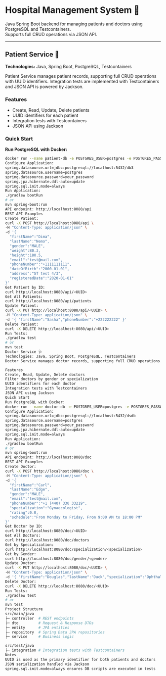 # Hospital Management System 🏥
Java Spring Boot backend for managing patients and doctors using PostgreSQL and Testcontainers.  
Supports full CRUD operations via JSON API.

---

## Patient Service 🏥
**Technologies:** Java, Spring Boot, PostgreSQL, Testcontainers  

Patient Service manages patient records, supporting full CRUD operations with UUID identifiers. Integration tests are implemented with Testcontainers and JSON API is powered by Jackson.

### Features
- Create, Read, Update, Delete patients
- UUID identifiers for each patient
- Integration tests with Testcontainers
- JSON API using Jackson

### Quick Start
**Run PostgreSQL with Docker:**
```bash
docker run --name patient-db -e POSTGRES_USER=postgres -e POSTGRES_PASSWORD=your_password -e POSTGRES_DB=db3 -p 5432:5432 -d postgres:12
Configure Application:
spring.datasource.url=jdbc:postgresql://localhost:5432/db3
spring.datasource.username=postgres
spring.datasource.password=your_password
spring.jpa.hibernate.ddl-auto=update
spring.sql.init.mode=always
Run Application:
./gradlew bootRun
# or
mvn spring-boot:run
API endpoint: http://localhost:8080/api
REST API Examples
Create Patient:
curl -X POST http://localhost:8080/api \
-H "Content-Type: application/json" \
-d '{
  "firstName":"Dima",
  "lastName":"Nemo",
  "gender":"MALE",
  "weight":80.3,
  "height":180.5,
  "email":"test@mail.com",
  "phoneNumber":"+1111111111",
  "dateOfBirth":"2000-01-01",
  "address":"ST test 4/3",
  "registeredDate":"2020-01-01"
}'
Get Patient by ID:
curl http://localhost:8080/api/<UUID>
Get All Patients:
curl http://localhost:8080/api/patients
Update Patient:
curl -X PUT http://localhost:8080/api/<UUID> \
-H "Content-Type: application/json" \
-d '{ "firstName":"Sasha","phoneNumber":"+222222222" }'
Delete Patient:
curl -X DELETE http://localhost:8080/api/<UUID>
Run Tests:
./gradlew test
# or
mvn test
Doctor Service 🩺
Technologies: Java, Spring Boot, PostgreSQL, Testcontainers
Doctor Service manages doctor records, supporting full CRUD operations with filtering by gender or specialization.

Features
Create, Read, Update, Delete doctors
Filter doctors by gender or specialization
UUID identifiers for each doctor
Integration tests with Testcontainers
JSON API using Jackson
Quick Start
Run PostgreSQL with Docker:
docker run --name doctor-db -e POSTGRES_USER=postgres -e POSTGRES_PASSWORD=your_password -e POSTGRES_DB=dsdb -p 5432:5432 -d postgres:12
Configure Application:
spring.datasource.url=jdbc:postgresql://localhost:5432/dsdb
spring.datasource.username=postgres
spring.datasource.password=your_password
spring.jpa.hibernate.ddl-auto=update
spring.sql.init.mode=always
Run Application:
./gradlew bootRun
# or
mvn spring-boot:run
API endpoint: http://localhost:8080/doc
REST API Examples
Create Doctor:
curl -X POST http://localhost:8080/doc \
-H "Content-Type: application/json" \
-d '{
  "firstName":"Carl",
  "lastName":"Edge",
  "gender":"MALE",
  "email":"test@mail.com",
  "phoneNumber":"+1 (440) 330 33219",
  "specialization":"Gynaecologist",
  "rating":0.0,
  "schedule":"From Monday to Friday, From 9:00 AM to 18:00 PM"
}'
Get Doctor by ID:
curl http://localhost:8080/doc/<UUID>
Get All Doctors:
curl http://localhost:8080/doc/doctors
Get by Specialization:
curl http://localhost:8080/doc/specialization/<specialization>
Get by Gender:
curl http://localhost:8080/doc/gender/<gender>
Update Doctor:
curl -X PUT http://localhost:8080/doc/<UUID> \
-H "Content-Type: application/json" \
-d '{ "firstName":"Douglas","lastName":"Duck","specialization":"Ophthalmologist" }'
Delete Doctor:
curl -X DELETE http://localhost:8080/doc/<UUID>
Run Tests:
./gradlew test
# or
mvn test
Project Structure
src/main/java
├─ controller  # REST endpoints
├─ dto         # Request & Response DTOs
├─ entity      # JPA entities
├─ repository  # Spring Data JPA repositories
├─ service     # Business logic

src/test/java
├─ integration # Integration tests with Testcontainers
Notes
UUID is used as the primary identifier for both patients and doctors
JSON serialization handled via Jackson
spring.sql.init.mode=always ensures DB scripts are executed in tests
